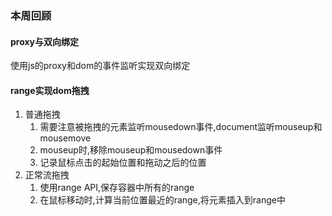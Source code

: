### 本周回顾

#### proxy与双向绑定

使用js的proxy和dom的事件监听实现双向绑定

#### range实现dom拖拽

1. 普通拖拽
    1. 需要注意被拖拽的元素监听mousedown事件,document监听mouseup和mousemove
    2. mouseup时,移除mouseup和mousedown事件
    3. 记录鼠标点击的起始位置和拖动之后的位置
2. 正常流拖拽
    1. 使用range API,保存容器中所有的range
    2. 在鼠标移动时,计算当前位置最近的range,将元素插入到range中

